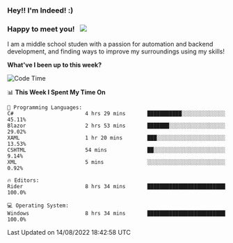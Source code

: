 ### Hey!! I'm Indeed! :) 

### Happy to meet you! &nbsp; ![](https://visitor-badge.glitch.me/badge?page_id=Indeedornot.Indeedornot)

I am a middle school studen with a passion for automation and backend development, and finding ways to improve my surroundings using my skills!

**What've I been up to this week?** 

<!--START_SECTION:waka-->
![Code Time](http://img.shields.io/badge/Code%20Time-0%20secs-blue)

📊 **This Week I Spent My Time On** 

```text
💬 Programming Languages: 
C#                       4 hrs 29 mins       ███████████░░░░░░░░░░░░░░   45.11% 
Blazor                   2 hrs 53 mins       ███████░░░░░░░░░░░░░░░░░░   29.02% 
XAML                     1 hr 20 mins        ███░░░░░░░░░░░░░░░░░░░░░░   13.53% 
CSHTML                   54 mins             ██░░░░░░░░░░░░░░░░░░░░░░░   9.14% 
XML                      5 mins              ░░░░░░░░░░░░░░░░░░░░░░░░░   0.92%

🔥 Editors: 
Rider                    8 hrs 34 mins       █████████████████████████   100.0%

💻 Operating System: 
Windows                  8 hrs 34 mins       █████████████████████████   100.0%

```


 Last Updated on 14/08/2022 18:42:58 UTC
<!--END_SECTION:waka-->
